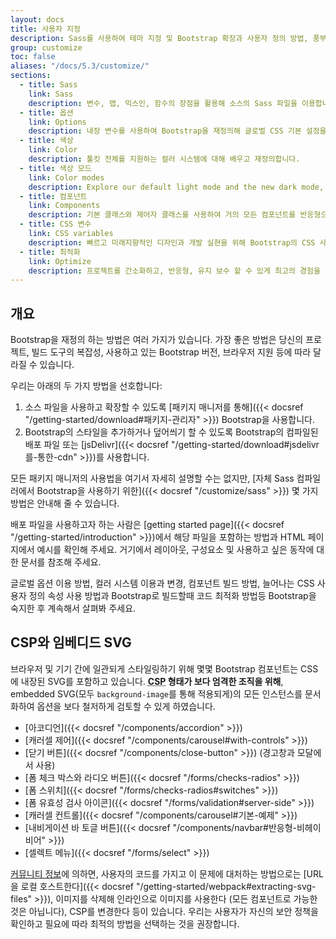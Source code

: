 ```yaml
---
layout: docs
title: 사용자 지정
description: Sass를 사용하여 테마 지정 및 Bootstrap 확장과 사용자 정의 방법, 풍부한 글로벌 옵션, 광범위한 컬러 시스템 등을 소개합니다.
group: customize
toc: false
aliases: "/docs/5.3/customize/"
sections:
  - title: Sass
    link: Sass
    description: 변수, 맵, 믹스인, 함수의 장점을 활용해 소스의 Sass 파일을 이용합니다.
  - title: 옵션
    link: Options
    description: 내장 변수를 사용하여 Bootstrap을 재정의해 글로벌 CSS 기본 설정을 쉽게 전환할 수 있습니다.
  - title: 색상
    link: Color
    description: 툴킷 전체를 지원하는 컬러 시스템에 대해 배우고 재정의합니다.
  - title: 색상 모드
    link: Color modes
    description: Explore our default light mode and the new dark mode, or create custom color modes yourself.
  - title: 컴포넌트
    link: Components
    description: 기본 클래스와 제어자 클래스를 사용하여 거의 모든 컴포넌트를 반응형으로 빌드하는 방법을 학습합니다.
  - title: CSS 변수
    link: CSS variables
    description: 빠르고 미래지향적인 디자인과 개발 실현을 위해 Bootstrap의 CSS 사용자 정의 속성을 사용합니다.
  - title: 최적화
    link: Optimize
    description: 프로젝트를 간소화하고, 반응형, 유지 보수 할 수 있게 최고의 경험을 제공합니다.
---
```


## 개요

Bootstrap을 재정의 하는 방법은 여러 가지가 있습니다. 가장 좋은 방법은 당신의 프로젝트, 빌드 도구의 복잡성, 사용하고 있는 Bootstrap 버전, 브라우저 지원 등에 따라 달라질 수 있습니다.

우리는 아래의 두 가지 방법을 선호합니다:

1. 소스 파일을 사용하고 확장할 수 있도록 [패키지 매니저를 통해]({{< docsref "/getting-started/download#패키지-관리자" >}}) Bootstrap을 사용합니다.
2. Bootstrap의 스타일을 추가하거나 덮어씌기 할 수 있도록 Bootstrap의 컴파일된 배포 파일 또는 [jsDelivr]({{< docsref "/getting-started/download#jsdelivr를-통한-cdn" >}})를 사용합니다.

모든 패키지 매니저의 사용법을 여기서 자세히 설명할 수는 없지만, [자체 Sass 컴파일러에서 Bootstrap을 사용하기 위한]({{< docsref "/customize/sass" >}}) 몇 가지 방법은 안내해 줄 수 있습니다.

배포 파일을 사용하고자 하는 사람은 [getting started page]({{< docsref "/getting-started/introduction" >}})에서 해당 파일을 포함하는 방법과 HTML 페이지에서 예시를 확인해 주세요. 거기에서 레이아웃, 구성요소 및 사용하고 싶은 동작에 대한 문서를 참조해 주세요.

글로벌 옵션 이용 방법, 컬러 시스템 이용과 변경, 컴포넌트 빌드 방법, 늘어나는 CSS 사용자 정의 속성 사용 방법과 Bootstrap로 빌드할때 코드 최적화 방법등 Bootstrap을 숙지한 후 계속해서 살펴봐 주세요.


## CSP와 임베디드 SVG

브라우저 및 기기 간에 일관되게 스타일링하기 위해 몇몇 Bootstrap 컴포넌트는 CSS에 내장된 SVG를 포함하고 있습니다. **<abbr title="Content Security Policy">CSP</abbr> 형태가 보다 엄격한 조직을 위해**, embedded SVG(모두 `background-image`를 통해 적용되게)의 모든 인스턴스를 문서화하여 옵션을 보다 철저하게 검토할 수 있게 하였습니다.

- [아코디언]({{< docsref "/components/accordion" >}})
- [캐러셀 제어]({{< docsref "/components/carousel#with-controls" >}})
- [닫기 버튼]({{< docsref "/components/close-button" >}}) (경고창과 모달에서 사용)
- [폼 체크 박스와 라디오 버튼]({{< docsref "/forms/checks-radios" >}})
- [폼 스위치]({{< docsref "/forms/checks-radios#switches" >}})
- [폼 유효성 검사 아이콘]({{< docsref "/forms/validation#server-side" >}})
- [캐러셀 컨트롤]({{< docsref "/components/carousel#기본-예제" >}})
- [내비게이션 바 토글 버튼]({{< docsref "/components/navbar#반응형-비헤이비어" >}})
- [셀렉트 메뉴]({{< docsref "/forms/select" >}})

[커뮤니티 정보](https://github.com/twbs/bootstrap/issues/25394)에 의하면, 사용자의 코드를 가지고 이 문제에 대처하는 방법으로는 [URL을 로컬 호스트한다]({{< docsref "/getting-started/webpack#extracting-svg-files" >}}), 이미지를 삭제해 인라인으로 이미지를 사용한다 (모든 컴포넌트로 가능한 것은 아닙니다), CSP를 변경한다 등이 있습니다. 우리는 사용자가 자신의 보안 정책을 확인하고 필요에 따라 최적의 방법을 선택하는 것을 권장합니다.
